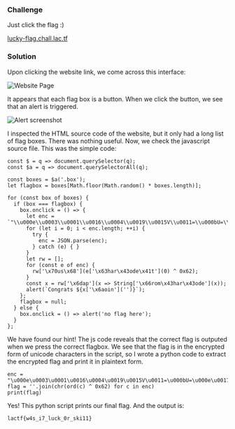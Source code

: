 ### Challenge  
Just click the flag :)

[lucky-flag.chall.lac.tf](https://lucky-flag.chall.lac.tf/)

### Solution  
Upon clicking the website link, we come across this interface:

![Website Page](https://github.com/user-attachments/assets/96c6404f-4bfe-4ba7-9202-68c90f367e2b)

It appears that each flag box is a button. When we click the button, we see that an alert is triggered.

![Alert screenshot](https://github.com/user-attachments/assets/0dd351d4-abb7-486f-8360-bd74042ef41b)

I inspected the HTML source code of the website, but it only had a long list of flag boxes. There was nothing useful. Now, we check the javascript source file. This was the simple code:

    const $ = q => document.querySelector(q);
    const $a = q => document.querySelectorAll(q);
    
    const boxes = $a('.box');
    let flagbox = boxes[Math.floor(Math.random() * boxes.length)];
    
    for (const box of boxes) {
      if (box === flagbox) {
        box.onclick = () => {
          let enc = `"\\u000e\\u0003\\u0001\\u0016\\u0004\\u0019\\u0015V\\u0011=\\u000bU=\\u000e\\u0017\\u0001\\t=R\\u0010=\\u0011\\t\\u000bSS\\u001f"`;
          for (let i = 0; i < enc.length; ++i) {
            try {
              enc = JSON.parse(enc);
            } catch (e) { }
          }
          let rw = [];
          for (const e of enc) {
            rw['\x70us\x68'](e['\x63har\x43ode\x41t'](0) ^ 0x62);
          }
          const x = rw['\x6dap'](x => String['\x66rom\x43har\x43ode'](x));
          alert(`Congrats ${x['\x6aoin']('')}`);
        };
        flagbox = null;
      } else {
        box.onclick = () => alert('no flag here');
      }
    };

We have found our hint! The js code reveals that the correct flag is outputed when we press the correct flagbox. We see that the flag is in the encrypted form of unicode characters in the script, so I wrote a python code to extract the encrypted flag and print it in plaintext form.

    enc = "\u000e\u0003\u0001\u0016\u0004\u0019\u0015V\u0011=\u000bU=\u000e\u0017\u0001\t=R\u0010=\u0011\t\u000bSS\u001f"
    flag = ''.join(chr(ord(c) ^ 0x62) for c in enc)
    print(flag)


Yes! This python script prints our final flag. And the output is:

    lactf{w4s_i7_luck_0r_ski11}

    



